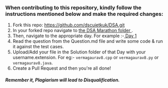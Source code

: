 <h3>When contributing to this repository, kindly follow the instructions mentioned below and make the required changes:</h3>

1. Fork this repo: https://github.com/dscuietkuk/DSA.git
2. In your forked repo navigate to <a href="https://github.com/dscuietkuk/DSA/tree/master/DSA%20Marathon"> the DSA Marathon folder </a>.
3. Then, navigate to the appropriate day. For example :-<a href="https://github.com/dscuietkuk/DSA/tree/master/DSA%20Marathon/Day%201"> Day 1 </a>
4. Read the question from the Question.md file and write some code & run it against the test cases.
5. Upload/Add your file in the Solution folder of that Day with your username.extension. For eg:- `vermagaurav8.cpp` or `vermagaurav8.py` or `vermagaurav8.java`.
6. Create a Pull Request and then you're all done!

<h5>Remember it, Plagiarism will lead to Disqualification.<h5>
